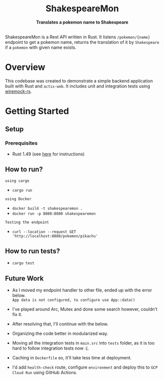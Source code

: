 <h1 align="center">ShakespeareMon</h1>
<div align="center">
 <strong>
   Translates a pokemon name to Shakespeare
 </strong>
</div>

<br />

ShakespeareMon is a Rest API written in Rust. It listens `/pokemon/{name}` endpoint to get a pokemon name, 
returns the translation of it by `Shakespeare` if a `pokemon` with given name exists.

# Overview
This codebase was created to demonstrate a simple backend application built with Rust and `actix-web`.
It includes unit and integration tests using [wiremock-rs](https://github.com/LukeMathWalker/wiremock-rs).

# Getting Started

## Setup

### Prerequisites

- Rust 1.49 (see [here](https://www.rust-lang.org/tools/install) for instructions)

## How to run?
`using cargo`
- ```cargo run```

`using Docker`
- ```docker build -t shakespearemon .```
- ```docker run -p 8080:8080 shakespearemon```

`Testing the endpoint`
- ```curl --location --request GET 'http://localhost:8080/pokemon/pikachu'```

## How to run tests?
- ```cargo test```

## Future Work
- As I moved my endpoint handler to other file, ended up with the error below.  
  `App data is not configured, to configure use App::data()`
  
- I've played around Arc, Mutex and done some search however, couldn't fix it.
- After resolving that, I'll continue with the below.
- Organizing the code better in modularized way.
- Moving all the integration tests in `main.src` into `tests` folder, as it is too hard to follow integration tests now :(.
- Caching in `Dockerfile` so, it'll take less time at deployment.
- I'd add `health-check` route, configure `environment` and deploy this to `GCP Cloud Run` using GitHub Actions.
